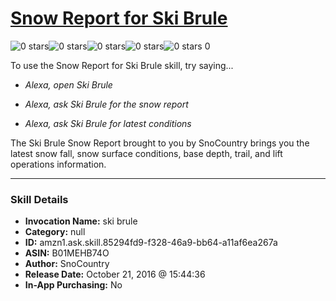 # [Snow Report for Ski Brule](http://alexa.amazon.com/#skills/amzn1.ask.skill.85294fd9-f328-46a9-bb64-a11af6ea267a)
![0 stars](../../images/ic_star_border_black_18dp_1x.png)![0 stars](../../images/ic_star_border_black_18dp_1x.png)![0 stars](../../images/ic_star_border_black_18dp_1x.png)![0 stars](../../images/ic_star_border_black_18dp_1x.png)![0 stars](../../images/ic_star_border_black_18dp_1x.png) 0

To use the Snow Report for Ski Brule skill, try saying...

* *Alexa, open Ski Brule*

* *Alexa, ask Ski Brule for the snow report*

* *Alexa, ask Ski Brule for latest conditions*

The Ski Brule Snow Report brought to you by SnoCountry brings you the latest snow fall, snow surface conditions,  base depth, trail, and lift operations information.

***

### Skill Details

* **Invocation Name:** ski brule
* **Category:** null
* **ID:** amzn1.ask.skill.85294fd9-f328-46a9-bb64-a11af6ea267a
* **ASIN:** B01MEHB74O
* **Author:** SnoCountry
* **Release Date:** October 21, 2016 @ 15:44:36
* **In-App Purchasing:** No
